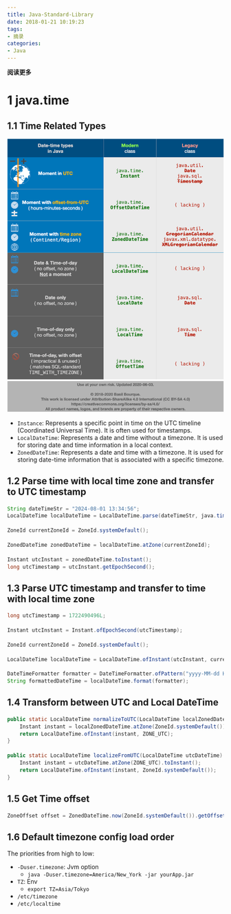 ```yaml
---
title: Java-Standard-Library
date: 2018-01-21 10:19:23
tags: 
- 摘录
categories: 
- Java
---
```


**阅读更多**

<!--more-->

# 1 java.time

## 1.1 Time Related Types

![time_types](/images/Java-Standard-Library/time_types.png)

* `Instance`: Represents a specific point in time on the UTC timeline (Coordinated Universal Time). It is often used for timestamps.
* `LocalDateTime`: Represents a date and time without a timezone. It is used for storing date and time information in a local context.
* `ZonedDateTime`: Represents a date and time with a timezone. It is used for storing date-time information that is associated with a specific timezone.

## 1.2 Parse time with local time zone and transfer to UTC timestamp

```java
String dateTimeStr = "2024-08-01 13:34:56";
LocalDateTime localDateTime = LocalDateTime.parse(dateTimeStr, java.time.format.DateTimeFormatter.ofPattern("yyyy-MM-dd HH:mm:ss"));

ZoneId currentZoneId = ZoneId.systemDefault();

ZonedDateTime zonedDateTime = localDateTime.atZone(currentZoneId);

Instant utcInstant = zonedDateTime.toInstant();
long utcTimestamp = utcInstant.getEpochSecond();
```

## 1.3 Parse UTC timestamp and transfer to time with local time zone

```java
long utcTimestamp = 1722490496L;

Instant utcInstant = Instant.ofEpochSecond(utcTimestamp);

ZoneId currentZoneId = ZoneId.systemDefault();

LocalDateTime localDateTime = LocalDateTime.ofInstant(utcInstant, currentZoneId);

DateTimeFormatter formatter = DateTimeFormatter.ofPattern("yyyy-MM-dd HH:mm:ss");
String formattedDateTime = localDateTime.format(formatter);
```

## 1.4 Transform between UTC and Local DateTime

```java
public static LocalDateTime normalizeToUTC(LocalDateTime localZonedDateTime) {
    Instant instant = localZonedDateTime.atZone(ZoneId.systemDefault()).toInstant();
    return LocalDateTime.ofInstant(instant, ZONE_UTC);
}

public static LocalDateTime localizeFromUTC(LocalDateTime utcDateTime) {
    Instant instant = utcDateTime.atZone(ZONE_UTC).toInstant();
    return LocalDateTime.ofInstant(instant, ZoneId.systemDefault());
}
```

## 1.5 Get Time offset

```java
ZoneOffset offset = ZonedDateTime.now(ZoneId.systemDefault()).getOffset();
```

## 1.6 Default timezone config load order

The priorities from high to low:

* `-Duser.timezone`: Jvm option
    * `java -Duser.timezone=America/New_York -jar yourApp.jar`
* `TZ`: Env
    * `export TZ=Asia/Tokyo`
* `/etc/timezone`
* `/etc/localtime`
